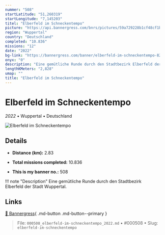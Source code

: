 ```yaml
---
nummer: "508"
startLatitude: "51,260319"
startLongitude: "7,145203"
titel: "Elberfeld im Schneckentempo"
picture: "https://api.bannergress.com/bnrs/pictures/59a729228b1cf48cf1b3990eedf280e7"
region: "Wuppertal"
country: "Deutschland"
completed: "10.836"
missions: "12"
date: "2022"
bg-link: "https://bannergress.com/banner/elberfeld-im-schneckentempo-82c3"
onyx: "0"
description: "Eine gemütliche Runde durch den Stadtbezirk Elberfeld der Stadt Wuppertal."
lengthKMeters: "2,828"
umap: ""
title: "Elberfeld im Schneckentempo"
---
```

# Elberfeld im Schneckentempo

*2022* • Wuppertal • Deutschland

![Elberfeld im Schneckentempo](https://api.bannergress.com/bnrs/pictures/59a729228b1cf48cf1b3990eedf280e7)

## Details
- **Distance (km):** 2.83

- **Total missions completed:** 10.836
- **This is my banner no.:** 508


!!! note "Description"
    Eine gemütliche Runde durch den Stadtbezirk Elberfeld der Stadt Wuppertal.



## Links
[🔗 Bannergress](https://bannergress.com/banner/elberfeld-im-schneckentempo-82c3){ .md-button .md-button--primary }



> File: `000508_elberfeld-im-schneckentempo_2022.md` • #000508 • Slug: `elberfeld-im-schneckentempo`
